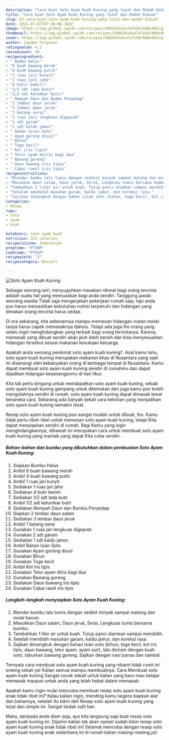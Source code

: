 ```yaml
---
description: "Cara buat Soto Ayam Kuah Kuning yang lezat dan Mudah Dibuat"
title: "Cara buat Soto Ayam Kuah Kuning yang lezat dan Mudah Dibuat"
slug: 62-cara-buat-soto-ayam-kuah-kuning-yang-lezat-dan-mudah-dibuat
date: 2021-07-07T07:36:06.366Z
image: https://img-global.cpcdn.com/recipes/56603414ea7a7e56/680x482cq70/soto-ayam-kuah-kuning-foto-resep-utama.jpg
thumbnail: https://img-global.cpcdn.com/recipes/56603414ea7a7e56/680x482cq70/soto-ayam-kuah-kuning-foto-resep-utama.jpg
cover: https://img-global.cpcdn.com/recipes/56603414ea7a7e56/680x482cq70/soto-ayam-kuah-kuning-foto-resep-utama.jpg
author: Jayden Ferguson
ratingvalue: 4.3
reviewcount: 10
recipeingredient:
- " Bumbu Halus"
- "6 buah bawang merah"
- "4 buah bawang putih"
- "1 ruas jari kunyit"
- "1 ruas jari jahe"
- "4 butir kemiri"
- "1/2 sdt lada butir"
- "1/2 sdt ketumbar butir"
- " Rempah Daun dan Bumbu Penyedap"
- "2 lembar daun salam"
- "3 lembar daun jeruk"
- "1 batang serai"
- "1 ruas jari lengkuas digeprek"
- "2 sdt garam"
- "1 sdt kaldu jamur"
- " Bahan Isian Soto"
- " Ayam goreng disuir"
- " Bihun"
- " Toge kecil"
- " Kol iris tipis"
- " Telur ayam diiris bagi dua"
- " Bawang goreng"
- " Daun bawang iris tipis"
- " Cabai rawit iris tipis"
recipeinstructions:
- "Blender bumbu lalu tumis dengan sedikit minyak sampai matang dan mulai harum."
- "Masukkan Daun salam, Daun jeruk, Serai, Lengkuas tumis bersama bumbu."
- "Tambahkan 1 liter air untuk kuah. Tutup panci diamkan sampai mendidih."
- "Setelah mendidih masukan garam, kaldu jamur, dan koreksi rasa."
- "Sajikan dimangkuk dengan bahan isian soto (bihun, toge kecil, kol iris tipis, daun bawang, telur ayam, ayam suir), lalu disiram dengan kuah soto, taburkan bawang goreng. Sajikan dengan nasi panas dan sambal."
categories:
- Resep
tags:
- soto
- ayam
- kuah

katakunci: soto ayam kuah 
nutrition: 223 calories
recipecuisine: Indonesian
preptime: "PT36M"
cooktime: "PT42M"
recipeyield: "3"
recipecategory: Dessert

---
```



![Soto Ayam Kuah Kuning](https://img-global.cpcdn.com/recipes/56603414ea7a7e56/680x482cq70/soto-ayam-kuah-kuning-foto-resep-utama.jpg)

Sebagai seorang istri, menyuguhkan masakan nikmat bagi orang tercinta adalah suatu hal yang memuaskan bagi anda sendiri. Tanggung jawab seorang  wanita Tidak saja mengerjakan pekerjaan rumah saja, tapi anda pun harus memastikan kebutuhan nutrisi terpenuhi dan hidangan yang dimakan orang tercinta harus sedap.

Di era  sekarang, kita sebenarnya mampu memesan hidangan instan meski tanpa harus capek memasaknya dahulu. Tetapi ada juga lho orang yang selalu ingin menghidangkan yang terbaik bagi orang tercintanya. Karena, memasak yang dibuat sendiri akan jauh lebih bersih dan bisa menyesuaikan hidangan tersebut sesuai makanan kesukaan keluarga. 



Apakah anda seorang penikmat soto ayam kuah kuning?. Asal kamu tahu, soto ayam kuah kuning merupakan makanan khas di Nusantara yang saat ini disenangi oleh kebanyakan orang di berbagai tempat di Nusantara. Kamu dapat membuat soto ayam kuah kuning sendiri di rumahmu dan dapat dijadikan hidangan kesenanganmu di hari libur.

Kita tak perlu bingung untuk mendapatkan soto ayam kuah kuning, sebab soto ayam kuah kuning gampang untuk ditemukan dan juga kamu pun boleh mengolahnya sendiri di rumah. soto ayam kuah kuning dapat dimasak lewat beraneka cara. Sekarang ada banyak sekali cara kekinian yang menjadikan soto ayam kuah kuning semakin lezat.

Resep soto ayam kuah kuning pun sangat mudah untuk dibuat, lho. Kamu tidak perlu ribet-ribet untuk memesan soto ayam kuah kuning, tetapi Kita dapat menyiapkan sendiri di rumah. Bagi Kamu yang ingin menghidangkannya, dibawah ini merupakan cara untuk membuat soto ayam kuah kuning yang mantab yang dapat Kita coba sendiri.

<!--inarticleads1-->

##### Bahan-bahan dan bumbu yang dibutuhkan dalam pembuatan Soto Ayam Kuah Kuning:

1. Siapkan  Bumbu Halus
1. Ambil 6 buah bawang merah
1. Ambil 4 buah bawang putih
1. Ambil 1 ruas jari kunyit
1. Sediakan 1 ruas jari jahe
1. Sediakan 4 butir kemiri
1. Sediakan 1/2 sdt lada butir
1. Ambil 1/2 sdt ketumbar butir
1. Sediakan  Rempah Daun dan Bumbu Penyedap
1. Siapkan 2 lembar daun salam
1. Sediakan 3 lembar daun jeruk
1. Ambil 1 batang serai
1. Gunakan 1 ruas jari lengkuas digeprek
1. Gunakan 2 sdt garam
1. Sediakan 1 sdt kaldu jamur
1. Ambil  Bahan Isian Soto
1. Gunakan  Ayam goreng disuir
1. Gunakan  Bihun
1. Gunakan  Toge kecil
1. Ambil  Kol iris tipis
1. Gunakan  Telur ayam diiris bagi dua
1. Gunakan  Bawang goreng
1. Sediakan  Daun bawang iris tipis
1. Gunakan  Cabai rawit iris tipis




<!--inarticleads2-->

##### Langkah-langkah menyiapkan Soto Ayam Kuah Kuning:

1. Blender bumbu lalu tumis dengan sedikit minyak sampai matang dan mulai harum.
1. Masukkan Daun salam, Daun jeruk, Serai, Lengkuas tumis bersama bumbu.
1. Tambahkan 1 liter air untuk kuah. Tutup panci diamkan sampai mendidih.
1. Setelah mendidih masukan garam, kaldu jamur, dan koreksi rasa.
1. Sajikan dimangkuk dengan bahan isian soto (bihun, toge kecil, kol iris tipis, daun bawang, telur ayam, ayam suir), lalu disiram dengan kuah soto, taburkan bawang goreng. Sajikan dengan nasi panas dan sambal.




Ternyata cara membuat soto ayam kuah kuning yang nikamt tidak rumit ini enteng sekali ya! Kalian semua mampu membuatnya. Cara Membuat soto ayam kuah kuning Sangat cocok sekali untuk kalian yang baru mau belajar memasak maupun untuk anda yang telah hebat dalam memasak.

Apakah kamu ingin mulai mencoba membuat resep soto ayam kuah kuning enak tidak ribet ini? Kalau kalian ingin, mending kamu segera siapkan alat dan bahannya, setelah itu bikin deh Resep soto ayam kuah kuning yang lezat dan simple ini. Sangat taidak sulit kan. 

Maka, daripada anda diam saja, ayo kita langsung saja buat resep soto ayam kuah kuning ini. Dijamin kalian tak akan nyesel sudah bikin resep soto ayam kuah kuning enak tidak ribet ini! Selamat mencoba dengan resep soto ayam kuah kuning enak sederhana ini di rumah kalian masing-masing,ya!.

